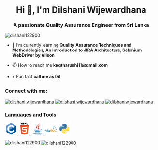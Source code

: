 <h1 align="center">Hi 👋, I'm Dilshani Wijewardhana</h1>
<h3 align="center">A passionate Quality Assurance Engineer from Sri Lanka</h3>

<p align="left"> <img src="https://komarev.com/ghpvc/?username=dilshani122900&label=Profile%20views&color=0e75b6&style=flat" alt="dilshani122900" /> </p>

- 🌱 I’m currently learning **Quality Assurance Techniques and Methodologies, An Introduction to JIRA Architecture, Selenium WebDriver by Alison**

- 📫 How to reach me **kpgtharushi11@gmail.com**

- ⚡ Fun fact **call me as Dil**

<h3 align="left">Connect with me:</h3>
<p align="left">
<a href="https://linkedin.com/in/dilshani wijewardhana" target="blank"><img align="center" src="https://raw.githubusercontent.com/rahuldkjain/github-profile-readme-generator/master/src/images/icons/Social/linked-in-alt.svg" alt="dilshani wijewardhana" height="30" width="40" /></a>
<a href="https://fb.com/dilshani wijewardhana" target="blank"><img align="center" src="https://raw.githubusercontent.com/rahuldkjain/github-profile-readme-generator/master/src/images/icons/Social/facebook.svg" alt="dilshani wijewardhana" height="30" width="40" /></a>
<a href="https://instagram.com/dilshaniwijewardhana" target="blank"><img align="center" src="https://raw.githubusercontent.com/rahuldkjain/github-profile-readme-generator/master/src/images/icons/Social/instagram.svg" alt="dilshaniwijewardhana" height="30" width="40" /></a>
</p>

<h3 align="left">Languages and Tools:</h3>
<p align="left"> <a href="https://www.cprogramming.com/" target="_blank" rel="noreferrer"> <img src="https://raw.githubusercontent.com/devicons/devicon/master/icons/c/c-original.svg" alt="c" width="40" height="40"/> </a> <a href="https://www.w3.org/html/" target="_blank" rel="noreferrer"> <img src="https://raw.githubusercontent.com/devicons/devicon/master/icons/html5/html5-original-wordmark.svg" alt="html5" width="40" height="40"/> </a> <a href="https://www.java.com" target="_blank" rel="noreferrer"> <img src="https://raw.githubusercontent.com/devicons/devicon/master/icons/java/java-original.svg" alt="java" width="40" height="40"/> </a> <a href="https://www.mysql.com/" target="_blank" rel="noreferrer"> <img src="https://raw.githubusercontent.com/devicons/devicon/master/icons/mysql/mysql-original-wordmark.svg" alt="mysql" width="40" height="40"/> </a> <a href="https://www.python.org" target="_blank" rel="noreferrer"> <img src="https://raw.githubusercontent.com/devicons/devicon/master/icons/python/python-original.svg" alt="python" width="40" height="40"/> </a> </p>

<p><img align="left" src="https://github-readme-stats.vercel.app/api/top-langs?username=dilshani122900&show_icons=true&locale=en&layout=compact" alt="dilshani122900" /></p>

<p>&nbsp;<img align="center" src="https://github-readme-stats.vercel.app/api?username=dilshani122900&show_icons=true&locale=en" alt="dilshani122900" /></p>
